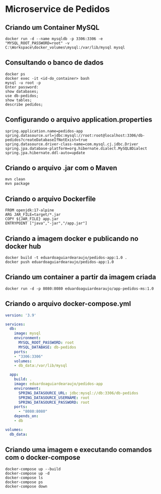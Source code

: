 # Microservice de Pedidos

## Criando um Container MySQL
```text
docker run -d --name mysqldb -p 3306:3306 -e "MYSQL_ROOT_PASSWORD=root" -v C:\Workspace\docker_volumes\mysql:/var/lib/mysql mysql
```

## Consultando o banco de dados
```text
docker ps
docker exec -it <id-do_container> bash
mysql -u root -p
Enter password:
show databases;
use db-pedidos;
show tables;
describe pedidos;
```

## Configurando o arquivo application.properties
```text
spring.application.name=pedidos-app
spring.datasource.url=jdbc:mysql://root:root@localhost:3306/db-pedidos?createDatabaseIfNotExist=true
spring.datasource.driver-class-name=com.mysql.cj.jdbc.Driver
spring.jpa.database-platform=org.hibernate.dialect.MySQL8Dialect
spring.jpa.hibernate.ddl-auto=update
```

## Criando o arquivo .jar com o Maven
```text
mvn clean
mvn package
```

## Criando o arquivo Dockerfile
```text
FROM openjdk:17-alpine
ARG JAR_FILE=target/*.jar
COPY ${JAR_FILE} app.jar
ENTRYPOINT ["java","-jar","/app.jar"]
```

## Criando a imagem docker e publicando no docker hub
```text
docker build -t eduardoaguiardearaujo/pedidos-app:1.0 .
docker push eduardoaguiardearaujo/pedidos-app:1.0
```

## Criando um container a partir da imagem criada
```text
docker run -d -p 8080:8080 eduardoaguiardearaujo/app-pedidos-ms:1.0
``` 

## Criando o arquivo docker-compose.yml
```yaml
version: '3.9'

services:
  db:
    image: mysql
    environment:
      MYSQL_ROOT_PASSWORD: root
      MYSQL_DATABASE: db-pedidos
    ports:
    - "3306:3306"
    volumes:
    - db_data:/var/lib/mysql

  app:
    build: .
    image: eduardoaguiardearaujo/pedidos-app
    environment:
      SPRING_DATASOURCE_URL: jdbc:mysql://db:3306/db-pedidos
      SPRING_DATASOURCE_USERNAME: root
      SPRING_DATASOURCE_PASSWORD: root
    ports:
      - "8080:8080"
    depends_on:
    - db

volumes:
  db_data:
```

## Criando uma imagem e executando comandos com o docker-compose
```text
docker-compose up --build
docker-compose up -d
docker-compose ls
docker-compose ps
docker-compose down 
```
